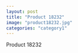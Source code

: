 ```yaml
---
layout: post
title: "Product 18232"
image: "product18232.jpg"
categories: "category1"
---
```

Product 18232

